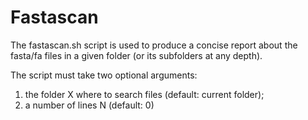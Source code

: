 # Fastascan
The fastascan.sh script is used to produce a concise report about the fasta/fa files in a given folder (or its subfolders at any depth). 

The script must take two optional arguments: 
1. the folder X where to search files (default: current folder); 
2. a number of lines N (default: 0)

